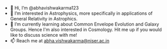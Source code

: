 - 👋 Hi, I’m @abhavishwakarma123
- 👀 I’m interested in Astrophysics, more specifically in applications of General Relativity in Astrophics.
- 🌱 I’m currently learning about Common Envelope Evolution and Galaxy Groups. Hence I'm also interested in Cosmology. Hit me up if you would like to discuss science with me!
- 📫 Reach me at abha.vishwakarma@niser.ac.in

<!---
abhavishwakarma123/abhavishwakarma123 is a ✨ special ✨ repository because its `README.md` (this file) appears on your GitHub profile.
You can click the Preview link to take a look at your changes.
--->
